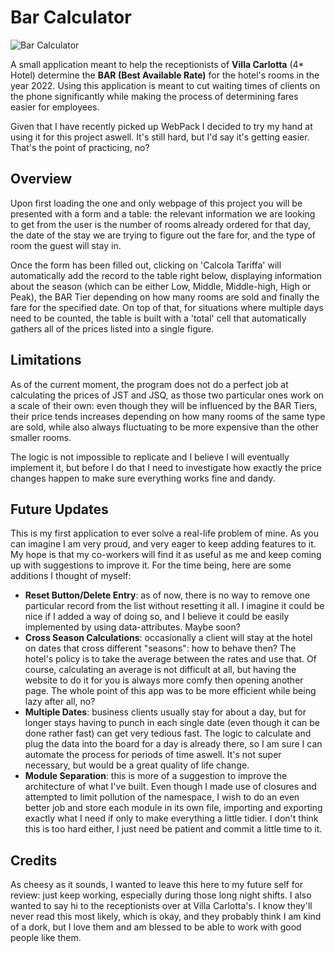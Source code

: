 # Bar Calculator
![Bar Calculator](https://user-images.githubusercontent.com/89540144/154411365-a91b58c7-7829-4d40-a0c8-95059eedf63c.png)

A small application meant to help the receptionists of **Villa Carlotta** (4* Hotel) determine the **BAR (Best Available Rate)** for the hotel's rooms in the year 2022. Using this application is meant to cut waiting times of clients on the phone significantly while making the process of determining fares easier for employees. 

Given that I have recently picked up WebPack I decided to try my hand at using it for this project aswell. It's still hard, but I'd say it's getting easier. That's the point of practicing, no?

## Overview
Upon first loading the one and only webpage of this project you will be presented with a form and a table: the relevant information we are looking to get from the user is the number of rooms already ordered for that day, the date of the stay we are trying to figure out the fare for, and the type of room the guest will stay in. 

Once the form has been filled out, clicking on 'Calcola Tariffa' will automatically add the record to the table right below, displaying information about the season (which can be either Low, Middle, Middle-high, High or Peak), the BAR Tier depending on how many rooms are sold and finally the fare for the specified date. On top of that, for situations where multiple days need to be counted, the table is built with a 'total' cell that automatically gathers all of the prices listed into a single figure. 

## Limitations

As of the current moment, the program does not do a perfect job at calculating the prices of JST and JSQ, as those two particular ones work on a scale of their own: even though they will be influenced by the BAR Tiers, their price tends increases depending on how many rooms of the same type are sold, while also always fluctuating to be more expensive than the other smaller rooms. 

The logic is not impossible to replicate and I believe I will eventually implement it, but before I do that I need to investigate how exactly the price changes happen to make sure everything works fine and dandy.

## Future Updates

This is my first application to ever solve a real-life problem of mine. As you can imagine I am very proud, and very eager to keep adding features to it. My hope is that my co-workers will find it as useful as me and keep coming up with suggestions to improve it. For the time being, here are some additions I thought of myself:

+ **Reset Button/Delete Entry**: as of now, there is no way to remove one particular record from the list without resetting it all. I imagine it could be nice if I added a way of doing so, and I believe it could be easily implemented by using data-attributes. Maybe soon?
+ **Cross Season Calculations**: occasionally a client will stay at the hotel on dates that cross different "seasons": how to behave then? The hotel's policy is to take the average between the rates and use that. Of course, calculating an average is not difficult at all, but having the website to do it for you is always more comfy then opening another page. The whole point of this app was to be more efficient while being lazy after all, no?
+ **Multiple Dates**: business clients usually stay for about a day, but for longer stays having to punch in each single date (even though it can be done rather fast) can get very tedious fast. The logic to calculate and plug the data into the board for a day is already there, so I am sure I can automate the process for periods of time aswell. It's not super necessary, but would be a great quality of life change.
+ **Module Separation**: this is more of a suggestion to improve the architecture of what I've built. Even though I made use of closures and attempted to limit pollution of the namespace, I wish to do an even better job and store each module in its own file, importing and exporting exactly what I need if only to make everything a little tidier. I don't think this is too hard either, I just need be patient and commit a little time to it.

## Credits
As cheesy as it sounds, I wanted to leave this here to my future self for review: just keep working, especially during those long night shifts.
I also wanted to say hi to the receptionists over at Villa Carlotta's. I know they'll never read this most likely, which is okay, and they probably think I am kind of a dork, but I love them and am blessed to be able to work with good people like them.
